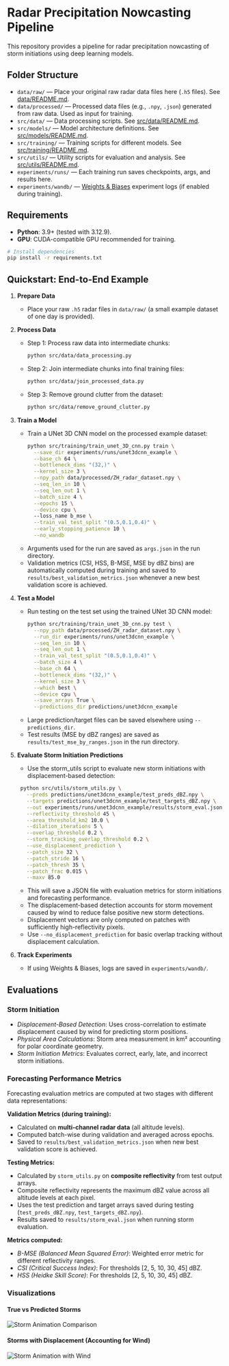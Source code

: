 # Radar Precipitation Nowcasting Pipeline

This repository provides a pipeline for radar precipitation nowcasting of storm initiations using deep learning models. 

## Folder Structure

- `data/raw/` — Place your original raw radar data files here (`.h5` files). See [data/README.md](data/README.md). 
- `data/processed/` — Processed data files (e.g., `.npy`, `.json`) generated from raw data. Used as input for training. 
- `src/data/` — Data processing scripts. See [src/data/README.md](src/data/README.md).
- `src/models/` — Model architecture definitions. See [src/models/README.md](src/models/README.md).
- `src/training/` — Training scripts for different models. See [src/training/README.md](src/training/README.md).
- `src/utils/` — Utility scripts for evaluation and analysis. See [src/utils/README.md](src/utils/README.md).
- `experiments/runs/` — Each training run saves checkpoints, args, and results here.
- `experiments/wandb/` — [Weights & Biases](https://wandb.ai/) experiment logs (if enabled during training).

## Requirements

- **Python**: 3.9+ (tested with 3.12.9).
- **GPU**: CUDA-compatible GPU recommended for training.
```bash
# Install dependencies
pip install -r requirements.txt
```

## Quickstart: End-to-End Example

1. **Prepare Data**
   - Place your raw `.h5` radar files in `data/raw/` (a small example dataset of one day is provided).

2. **Process Data**
   - Step 1: Process raw data into intermediate chunks:
     ```bash
     python src/data/data_processing.py
     ```
   - Step 2: Join intermediate chunks into final training files:
     ```bash
     python src/data/join_processed_data.py
     ```
   - Step 3: Remove ground clutter from the dataset:
     ```bash
     python src/data/remove_ground_clutter.py
     ```

3. **Train a Model**
   - Train a UNet 3D CNN model on the processed example dataset:
     ```bash
     python src/training/train_unet_3D_cnn.py train \
       --save_dir experiments/runs/unet3dcnn_example \
       --base_ch 64 \
       --bottleneck_dims "(32,)" \
       --kernel_size 3 \
       --npy_path data/processed/ZH_radar_dataset.npy \
       --seq_len_in 10 \
       --seq_len_out 1 \
       --batch_size 4 \
       --epochs 15 \
       --device cpu \ 
       --loss_name b_mse \
       --train_val_test_split "(0.5,0.1,0.4)" \
       --early_stopping_patience 10 \
       --no_wandb
     ```
   - Arguments used for the run are saved as `args.json` in the run directory.
   - Validation metrics (CSI, HSS, B-MSE, MSE by dBZ bins) are automatically computed during training and saved to `results/best_validation_metrics.json` whenever a new best validation score is achieved.

4. **Test a Model**
   - Run testing on the test set using the trained UNet 3D CNN model:
     ```bash
     python src/training/train_unet_3D_cnn.py test \
       --npy_path data/processed/ZH_radar_dataset.npy \
       --run_dir experiments/runs/unet3dcnn_example \
       --seq_len_in 10 \
       --seq_len_out 1 \
       --train_val_test_split "(0.5,0.1,0.4)" \
       --batch_size 4 \
       --base_ch 64 \
       --bottleneck_dims "(32,)" \
       --kernel_size 3 \
       --which best \
       --device cpu \
       --save_arrays True \
       --predictions_dir predictions/unet3dcnn_example
     ```
   - Large prediction/target files can be saved elsewhere using `--predictions_dir`.
   - Test results (MSE by dBZ ranges) are saved as `results/test_mse_by_ranges.json` in the run directory.
   
5. **Evaluate Storm Initiation Predictions**
   - Use the storm_utils script to evaluate new storm initiations with displacement-based detection:
    ```bash
     python src/utils/storm_utils.py \
       --preds predictions/unet3dcnn_example/test_preds_dBZ.npy \
       --targets predictions/unet3dcnn_example/test_targets_dBZ.npy \
       --out experiments/runs/unet3dcnn_example/results/storm_eval.json \
       --reflectivity_threshold 45 \
       --area_threshold_km2 10.0 \
       --dilation_iterations 5 \
       --overlap_threshold 0.2 \
       --storm_tracking_overlap_threshold 0.2 \
       --use_displacement_prediction \
       --patch_size 32 \
       --patch_stride 16 \
       --patch_thresh 35 \
       --patch_frac 0.015 \
       --maxv 85.0
    ```
   - This will save a JSON file with evaluation metrics for storm initiations and forecasting performance.
   - The displacement-based detection accounts for storm movement caused by wind to reduce false positive new storm detections.
   - Displacement vectors are only computed on patches with sufficiently high-reflectivity pixels.
   - Use `--no_displacement_prediction` for basic overlap tracking without displacement calculation.

6. **Track Experiments**
   - If using Weights & Biases, logs are saved in `experiments/wandb/`.

## Evaluations 

### **Storm Initiation**
- *Displacement-Based Detection*: Uses cross-correlation to estimate displacement caused by wind for predicting storm positions.
- *Physical Area Calculations*: Storm area measurement in km² accounting for polar coordinate geometry.
- *Storm Initiation Metrics*: Evaluates correct, early, late, and incorrect storm initiations.

### **Forecasting Performance Metrics**
Forecasting evaluation metrics are computed at two stages with different data representations:

**Validation Metrics (during training):**
- Calculated on **multi-channel radar data** (all altitude levels).
- Computed batch-wise during validation and averaged across epochs.
- Saved to `results/best_validation_metrics.json` when new best validation score is achieved.

**Testing Metrics:**
- Calculated by `storm_utils.py` on **composite reflectivity** from test output arrays.
- Composite reflectivity represents the maximum dBZ value across all altitude levels at each pixel.
- Uses the test prediction and target arrays saved during testing (`test_preds_dBZ.npy`, `test_targets_dBZ.npy`).
- Results saved to `results/storm_eval.json` when running storm evaluation.

**Metrics computed:**
- *B-MSE (Balanced Mean Squared Error)*: Weighted error metric for different reflectivity ranges.
- *CSI (Critical Success Index)*: For thresholds [2, 5, 10, 30, 45] dBZ.
- *HSS (Heidke Skill Score)*: For thresholds [2, 5, 10, 30, 45] dBZ.

### **Visualizations**
#### True vs Predicted Storms
![Storm Animation Comparison](storm_comparison.gif)
#### Storms with Displacement (Accounting for Wind)
![Storm Animation with Wind](storm_with_wind.gif)

